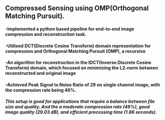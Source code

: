 ##  Compressed Sensing using OMP(Orthogonal Matching Pursuit).


#### -Implemented a python based pipeline for end-to-end image compression and reconstruction task.

#### -Utilised DCT(Discrete Cosine Transform) domain representation for compression and Orthogonal Matching Pursuit (OMP), a recursive

#### -An algorithm for reconstruction in the IDCT(Inverse Discrete Cosine Transform) domain, which focused on minimizing the L2-norm between reconstructed and original image

#### -Achieved Peak Signal to Noise Ratio of 29 on single channel image, with the compression rate being 46%.

##### This setup is good for applications that require a balance between file size and quality. And the a moderate compression rate (46%), good image quality (29.03 dB), and efficient processing time (1.86 seconds).
